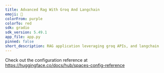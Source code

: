 ```yaml
---
title: Advanced Rag With Groq And Langchain
emoji: 🚀
colorFrom: purple
colorTo: red
sdk: gradio
sdk_version: 5.49.1
app_file: app.py
pinned: false
short_description: RAG application leveraging groq APIs, and langchain orchestr
---
```


Check out the configuration reference at https://huggingface.co/docs/hub/spaces-config-reference
